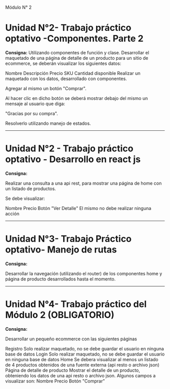 Módulo N° 2

# Unidad N°2- Trabajo práctico optativo -Componentes. Parte 2

**Consigna:**
Utilizando componentes de función y clase. Desarrollar el maquetado de una página de detalle de un producto para un sitio de ecommerce, se deberán visualizar los siguientes datos:

Nombre
Descripción
Precio
SKU
Cantidad disponible
Realizar un maquetado con los datos, desarrollado con componentes.

Agregar al mismo un botón "Comprar".

Al hacer clic en dicho botón se deberá mostrar debajo del mismo un mensaje al usuario que diga:

"Gracias por su compra".

Resolverlo utilizando manejo de estados.

*********************************

# Unidad N°2 - Trabajo práctico optativo - Desarrollo en react js


**Consigna:**

Realizar una consulta a una api rest, para mostrar una página de home con un listado de productos.

Se debe visualizar:

Nombre
Precio
Botón "Ver Detalle"
El mismo no debe realizar ninguna acción

*********************************

# Unidad N°3- Trabajo Práctico optativo- Manejo de rutas

**Consigna:**

Desarrollar la navegación (utilizando el router) de los componentes home y página de producto desarrollados hasta el momento.


*********************************

# Unidad N°4- Trabajo práctico del Módulo 2 (OBLIGATORIO)

**Consigna:**

Desarrollar un pequeño ecommerce con las siguientes páginas

Registro
Solo realizar maquetado, no se debe guardar el usuario en ninguna base de datos
Login
Solo realizar maquetado, no se debe guardar el usuario en ninguna base de datos
Home
Se debera visualizar al menos un listado de 4 productos obtenidos de una fuente externa (api resto o archivo json)
Página de detalle de producto
Mostrar el detalle de un producto, obteniendo los datos de una api resto o archivo json. Algunos campos a visualizar son:
Nombre
Precio
Botón "Comprar"

